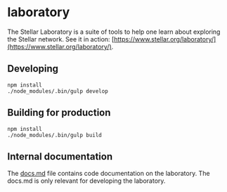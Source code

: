 # laboratory

The Stellar Laboratory is a suite of tools to help one learn about exploring the Stellar network. See it in action: [https://www.stellar.org/laboratory/](https://www.stellar.org/laboratory/).

## Developing
```
npm install
./node_modules/.bin/gulp develop
```

## Building for production
```
npm install
./node_modules/.bin/gulp build
```

## Internal documentation
The [docs.md](./docs.md) file contains code documentation on the laboratory. The docs.md is only relevant for developing the laboratory.
